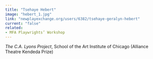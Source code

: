 ```yaml
---
title: "Tsehaye Hebert"
image: "hebert_1.jpg"
link: "newplayexchange.org/users/6382/tsehaye-geralyn-hebert"
current: "false"
related:
- MFA Playwrights’ Workshop
---
```


*The C.A. Lyons Project*, School of the Art Institute of Chicago (Alliance Theatre Kendeda Prize)

